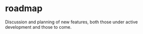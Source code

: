 # roadmap
Discussion and planning of new features, both those under active development and those to come.
